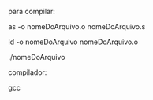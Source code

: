 para compilar: 

  as -o nomeDoArquivo.o nomeDoArquivo.s

  ld -o nomeDoArquivo nomeDoArquivo.o

  ./nomeDoArquivo

compilador:

  gcc
